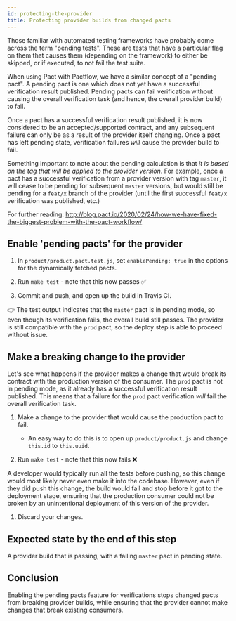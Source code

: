 ```yaml
---
id: protecting-the-provider
title: Protecting provider builds from changed pacts
---
```


Those familiar with automated testing frameworks have probably come across the term "pending tests". These are tests that have a particular flag on them that causes them (depending on the framework) to either be skipped, or if executed, to not fail the test suite.

When using Pact with Pactflow, we have a similar concept of a "pending pact". A pending pact is one which does not yet have a successful verification result published. Pending pacts can fail verification without causing the overall verification task (and hence, the overall provider build) to fail.

Once a pact has a successful verification result published, it is now considered to be an accepted/supported contract, and any subsequent failure can only be as a result of the provider itself changing. Once a pact has left pending state, verification failures *will* cause the provider build to fail.

Something important to note about the pending calculation is that *it is based on the tag that will be applied to the provider version*. For example, once a pact has a successful verification from a provider version with tag `master`, it will cease to be pending for subsequent `master` versions, but would still be pending for a `feat/x` branch of the provider (until the first successful `feat/x` verification was published, etc.)

For further reading: http://blog.pact.io/2020/02/24/how-we-have-fixed-the-biggest-problem-with-the-pact-workflow/

## Enable 'pending pacts' for the provider

1. In `product/product.pact.test.js`, set `enablePending: true` in the options for the dynamically fetched pacts.

1. Run `make test` - note that this now passes ✅

1. Commit and push, and open up the build in Travis CI.

👉 The test output indicates that the `master` pact is in pending mode, so even though its verification fails, the overall build still passes. The provider is still compatible with the `prod` pact, so the deploy step is able to proceed without issue.

## Make a breaking change to the provider

Let's see what happens if the provider makes a change that would break its contract with the production version of the consumer. The `prod` pact is not in pending mode, as it already has a successful verification result published. This means that a failure for the `prod` pact verification *will* fail the overall verification task.

1. Make a change to the provider that would cause the production pact to fail.
    * An easy way to do this is to open up `product/product.js` and change `this.id` to `this.uuid`.

1. Run `make test` - note that this now fails ❌

  A developer would typically run all the tests before pushing, so this change would most likely never even make it into the codebase. However, even if they did push this change, the build would fail and stop before it got to the deployment stage, ensuring that the production consumer could not be broken by an unintentional deployment of this version of the provider.

1. Discard your changes.

## Expected state by the end of this step

A provider build that is passing, with a failing `master` pact in pending state.

## Conclusion

Enabling the pending pacts feature for verifications stops changed pacts from breaking provider builds, while ensuring that the provider cannot make changes that break existing consumers.
